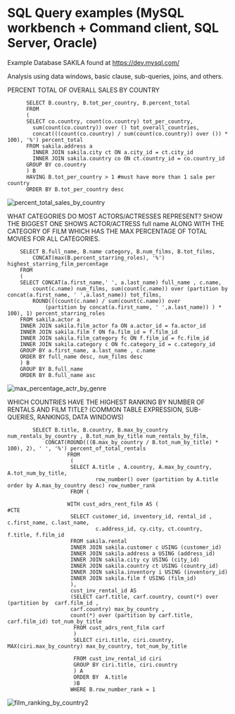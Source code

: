 # SQL Query examples (MySQL workbench + Command client, SQL Server, Oracle)

Example Database SAKILA found at https://dev.mysql.com/


Analysis using data windows, basic clause, sub-queries, joins, and others.

PERCENT TOTAL OF OVERALL SALES BY COUNTRY 

		  SELECT B.country, B.tot_per_country, B.percent_total
		  FROM 
		  (
		  SELECT co.country, count(co.country) tot_per_country, 
			sum(count(co.country)) over () tot_overall_countries, 
			concat(((count(co.country) / sum(count(co.country)) over ()) * 100), '%') percent_total
		  FROM sakila.address a
		    INNER JOIN sakila.city ct ON a.city_id = ct.city_id
		    INNER JOIN sakila.country co ON ct.country_id = co.country_id
		  GROUP BY co.country
		  ) B
		  HAVING B.tot_per_country > 1 #must have more than 1 sale per country
		  ORDER BY B.tot_per_country desc
          
	  
 ![percent_total_sales_by_country](https://user-images.githubusercontent.com/67971912/176245207-b61a6d48-fb7b-4cf3-8c2d-8b1908ed9c77.png)


WHAT CATEGORIES DO MOST ACTORS/ACTRESSES REPRESENT? SHOW THE BIGGEST ONE
SHOWS ACTOR/ACTRESS full name ALONG WITH THE CATEGORY OF FILM WHICH HAS THE MAX PERCENTAGE OF TOTAL MOVIES FOR ALL CATEGORIES.

		SELECT B.full_name, B.name category, B.num_films, B.tot_films,
			CONCAT(max(B.percent_starring_roles), '%') highest_starring_film_percentage 
		FROM 
		(
		SELECT CONCAT(a.first_name,' ', a.last_name) full_name , c.name, 
			count(c.name) num_films, sum(count(c.name)) over (partition by concat(a.first_name, ' ',a.last_name)) tot_films,
			ROUND(((count(c.name) / sum(count(c.name)) over 
				(partition by concat(a.first_name, ' ',a.last_name)) ) * 100), 1) percent_starring_roles
		FROM sakila.actor a
		INNER JOIN sakila.film_actor fa ON a.actor_id = fa.actor_id
		INNER JOIN sakila.film f ON fa.film_id = f.film_id
		INNER JOIN sakila.film_category fc ON f.film_id = fc.film_id
		INNER JOIN sakila.category c ON fc.category_id = c.category_id
		GROUP BY a.first_name, a.last_name , c.name
		ORDER BY full_name desc, num_films desc
		) B
		GROUP BY B.full_name
		ORDER BY B.full_name asc
        
	
![max_percentage_actr_by_genre](https://user-images.githubusercontent.com/67971912/176245583-9b03e885-932d-40db-840a-285d37cbed32.png)

WHICH COUNTRIES HAVE THE HIGHEST RANKING BY NUMBER OF RENTALS AND FILM TITLE? (COMMON TABLE EXPRESSION, SUB-		QUERIES, RANKINGS, DATA WINDOWS)

			SELECT B.title, B.country, B.max_by_country num_rentals_by_country , B.tot_num_by_title num_rentals_by_film, 
				CONCAT(ROUND(((B.max_by_country / B.tot_num_by_title) * 100), 2), ' ', '%') percent_of_total_rentals
                       FROM 
                        (
                        SELECT A.title , A.country, A.max_by_country, A.tot_num_by_title,
                                row_number() over (partition by A.title order by A.max_by_country desc) row_number_rank
                        FROM (
                        
                       WITH cust_adrs_rent_film AS ( 								#CTE
                        SELECT customer_id, inventory_id, rental_id , c.first_name, c.last_name,
								c.address_id, cy.city, ct.country, f.title, f.film_id
                        FROM sakila.rental
                        INNER JOIN sakila.customer c USING (customer_id)
                        INNER JOIN sakila.address a USING (address_id)
                        INNER JOIN sakila.city cy USING (city_id)
                        INNER JOIN sakila.country ct USING (country_id)
                        INNER JOIN sakila.inventory i USING (inventory_id)
                        INNER JOIN sakila.film f USING (film_id)
                        ), 
                        cust_inv_rental_id AS
                        (SELECT carf.title, carf.country, count(*) over (partition by  carf.film_id ,
						carf.country) max_by_country ,
						count(*) over (partition by carf.title, carf.film_id) tot_num_by_title
                         FROM cust_adrs_rent_film carf 
                         ) 
                         SELECT ciri.title, ciri.country,  MAX(ciri.max_by_country) max_by_country, tot_num_by_title
								
                         FROM cust_inv_rental_id ciri
                         GROUP BY ciri.title, ciri.country
                         ) A
                         ORDER BY  A.title
                         )B
                        WHERE B.row_number_rank = 1

		    
		    


![film_ranking_by_country2](https://user-images.githubusercontent.com/67971912/177014781-6416711a-7d79-499e-8b2c-96ddb15eebf8.png)
